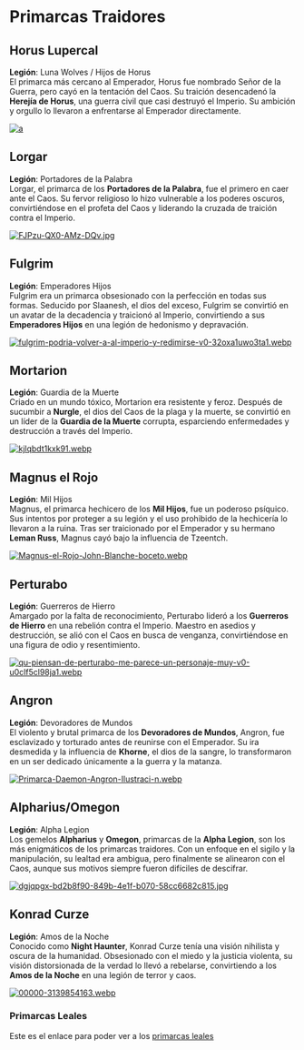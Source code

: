 # Primarcas Traidores

## Horus Lupercal
**Legión**: Luna Wolves / Hijos de Horus  
El primarca más cercano al Emperador, Horus fue nombrado Señor de la Guerra, pero cayó en la tentación del Caos. Su traición desencadenó la **Herejía de Horus**, una guerra civil que casi destruyó el Imperio. Su ambición y orgullo lo llevaron a enfrentarse al Emperador directamente.

[![a](https://i.postimg.cc/4NfzBPQG/nh1dbqr1ub7c1.webp)](https://postimg.cc/MXLMGyL3)

## Lorgar
**Legión**: Portadores de la Palabra  
Lorgar, el primarca de los **Portadores de la Palabra**, fue el primero en caer ante el Caos. Su fervor religioso lo hizo vulnerable a los poderes oscuros, convirtiéndose en el profeta del Caos y liderando la cruzada de traición contra el Imperio.

[![FJPzu-QX0-AMz-DQv.jpg](https://i.postimg.cc/JztjWhFd/FJPzu-QX0-AMz-DQv.jpg)](https://postimg.cc/mPfPYTBQ)

## Fulgrim
**Legión**: Emperadores Hijos  
Fulgrim era un primarca obsesionado con la perfección en todas sus formas. Seducido por Slaanesh, el dios del exceso, Fulgrim se convirtió en un avatar de la decadencia y traicionó al Imperio, convirtiendo a sus **Emperadores Hijos** en una legión de hedonismo y depravación.

[![fulgrim-podria-volver-a-al-imperio-y-redimirse-v0-32oxa1uwo3ta1.webp](https://i.postimg.cc/QMT5HyhQ/fulgrim-podria-volver-a-al-imperio-y-redimirse-v0-32oxa1uwo3ta1.webp)](https://postimg.cc/TyThsQy1)

## Mortarion
**Legión**: Guardia de la Muerte  
Criado en un mundo tóxico, Mortarion era resistente y feroz. Después de sucumbir a **Nurgle**, el dios del Caos de la plaga y la muerte, se convirtió en un líder de la **Guardia de la Muerte** corrupta, esparciendo enfermedades y destrucción a través del Imperio.

[![kjlqbdt1kxk91.webp](https://i.postimg.cc/1t1F6r3L/kjlqbdt1kxk91.webp)](https://postimg.cc/bGLdfbbT)

## Magnus el Rojo
**Legión**: Mil Hijos  
Magnus, el primarca hechicero de los **Mil Hijos**, fue un poderoso psíquico. Sus intentos por proteger a su legión y el uso prohibido de la hechicería lo llevaron a la ruina. Tras ser traicionado por el Emperador y su hermano **Leman Russ**, Magnus cayó bajo la influencia de Tzeentch.

[![Magnus-el-Rojo-John-Blanche-boceto.webp](https://i.postimg.cc/3Nn0sMFT/Magnus-el-Rojo-John-Blanche-boceto.webp)](https://postimg.cc/cttJ3bz9)

## Perturabo
**Legión**: Guerreros de Hierro  
Amargado por la falta de reconocimiento, Perturabo lideró a los **Guerreros de Hierro** en una rebelión contra el Imperio. Maestro en asedios y destrucción, se alió con el Caos en busca de venganza, convirtiéndose en una figura de odio y resentimiento.

[![qu-piensan-de-perturabo-me-parece-un-personaje-muy-v0-u0clf5cl98ja1.webp](https://i.postimg.cc/zGLHccLs/qu-piensan-de-perturabo-me-parece-un-personaje-muy-v0-u0clf5cl98ja1.webp)](https://postimg.cc/CRgKZJs7)

## Angron
**Legión**: Devoradores de Mundos  
El violento y brutal primarca de los **Devoradores de Mundos**, Angron, fue esclavizado y torturado antes de reunirse con el Emperador. Su ira desmedida y la influencia de **Khorne**, el dios de la sangre, lo transformaron en un ser dedicado únicamente a la guerra y la matanza.

[![Primarca-Daemon-Angron-Ilustraci-n.webp](https://i.postimg.cc/FFDfs40t/Primarca-Daemon-Angron-Ilustraci-n.webp)](https://postimg.cc/s1GfwbnK)

## Alpharius/Omegon
**Legión**: Alpha Legion  
Los gemelos **Alpharius** y **Omegon**, primarcas de la **Alpha Legion**, son los más enigmáticos de los primarcas traidores. Con un enfoque en el sigilo y la manipulación, su lealtad era ambigua, pero finalmente se alinearon con el Caos, aunque sus motivos siempre fueron difíciles de descifrar.

[![dgjqpgx-bd2b8f90-849b-4e1f-b070-58cc6682c815.jpg](https://i.postimg.cc/L65JJbVJ/dgjqpgx-bd2b8f90-849b-4e1f-b070-58cc6682c815.jpg)](https://postimg.cc/N5hsVbSt)

## Konrad Curze
**Legión**: Amos de la Noche  
Conocido como **Night Haunter**, Konrad Curze tenía una visión nihilista y oscura de la humanidad. Obsesionado con el miedo y la justicia violenta, su visión distorsionada de la verdad lo llevó a rebelarse, convirtiendo a los **Amos de la Noche** en una legión de terror y caos.

[![00000-3139854163.webp](https://i.postimg.cc/T3Wh95FG/00000-3139854163.webp)](https://postimg.cc/zy8JDvqP)

### Primarcas Leales
Este es  el enlace para poder ver a los [primarcas leales](Primarcas_Leales.md)
